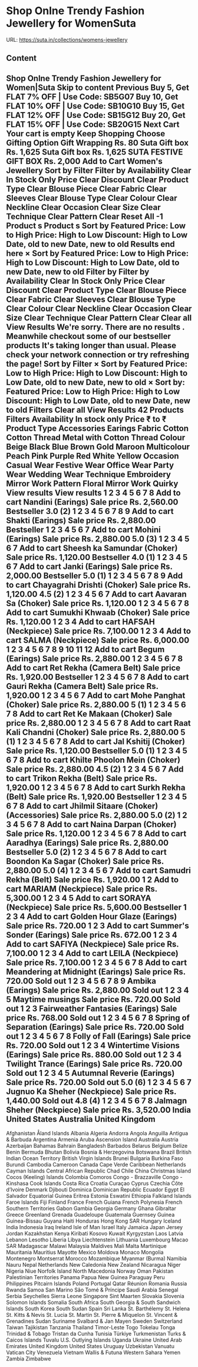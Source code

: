 # Shop Onlne Trendy Fashion Jewellery for WomenSuta

URL: https://suta.in/collections/womens-jewellery

## Content

Shop Onlne Trendy Fashion Jewellery for Women|Suta
Skip to content
Previous
Buy 5, Get FLAT 7% OFF | Use Code: SB5G07
Buy 10, Get FLAT 10% OFF | Use Code: SB10G10
Buy 15, Get FLAT 12% OFF | Use Code: SB15G12
Buy 20, Get FLAT 15% OFF | Use Code: SB20G15
Next
Cart
Your cart is empty
Keep Shopping
Choose Gifting Option
Gift Wrapping
Rs. 80
Suta Gift box
Rs. 1,625
Suta Gift box
Rs. 1,625
SUTA FESTIVE GIFT BOX
Rs. 2,000
Add to Cart
Women's Jewellery
Sort by
Filter
Filter by
Availability
Clear
In Stock Only
Price
Clear
Discount
Clear
Product Type
Clear
Blouse Piece
Clear
Fabric
Clear
Sleeves
Clear
Blouse Type
Clear
Colour
Clear
Neckline
Clear
Occasion
Clear
Size
Clear
Technique
Clear
Pattern
Clear
Reset All
-1
Product
s
Product
s
Sort by
Featured
Price: Low to High
Price: High to Low
Discount: High to Low
Date, old to new
Date, new to old
Results end here
×
Sort by
Featured
Price: Low to High
Price: High to Low
Discount: High to Low
Date, old to new
Date, new to old
Filter by
Filter by
Availability
Clear
In Stock Only
Price
Clear
Discount
Clear
Product Type
Clear
Blouse Piece
Clear
Fabric
Clear
Sleeves
Clear
Blouse Type
Clear
Colour
Clear
Neckline
Clear
Occasion
Clear
Size
Clear
Technique
Clear
Pattern
Clear
Clear all
View Results
We're sorry. There are no results
.
Meanwhile checkout some of our bestseller products
It's taking longer than usual. Please check your network connection or try refreshing the page!
Sort by
Filter
×
Sort by
Featured
Price: Low to High
Price: High to Low
Discount: High to Low
Date, old to new
Date, new to old
×
Sort by:
Featured
Price: Low to High
Price: High to Low
Discount: High to Low
Date, old to new
Date, new to old
Filters
Clear all
View Results
42 Products
Filters
Availability
In stock only
Price
₹
to
₹
Product Type
Accessories
Earings
Fabric
Cotton
Cotton Thread
Metal with Cotton Thread
Colour
Beige
Black
Blue
Brown
Gold
Maroon
Multicolour
Peach
Pink
Purple
Red
White
Yellow
Occasion
Casual Wear
Festive Wear
Office Wear
Party Wear
Wedding Wear
Technique
Embroidery
Mirror Work
Pattern
Floral
Mirror Work
Quirky
View results
View results
1
2
3
4
5
6
7
8
Add to cart
Nandini (Earings)
Sale price
Rs. 2,560.00
Bestseller
3.0
(2)
1
2
3
4
5
6
7
8
9
Add to cart
Shakti (Earings)
Sale price
Rs. 2,880.00
Bestseller
1
2
3
4
5
6
7
Add to cart
Mohini (Earings)
Sale price
Rs. 2,880.00
5.0
(3)
1
2
3
4
5
6
7
Add to cart
Sheesh ka Samundar (Choker)
Sale price
Rs. 1,120.00
Bestseller
4.0
(1)
1
2
3
4
5
6
7
Add to cart
Janki (Earings)
Sale price
Rs. 2,000.00
Bestseller
5.0
(1)
1
2
3
4
5
6
7
8
9
Add to cart
Chayagrahi Drishti (Choker)
Sale price
Rs. 1,120.00
4.5
(2)
1
2
3
4
5
6
7
Add to cart
Aavaran Sa (Choker)
Sale price
Rs. 1,120.00
1
2
3
4
5
6
7
8
Add to cart
Sumukhi Khwaab (Choker)
Sale price
Rs. 1,120.00
1
2
3
4
Add to cart
HAFSAH (Neckpiece)
Sale price
Rs. 7,100.00
1
2
3
4
Add to cart
SALMA (Neckpiece)
Sale price
Rs. 6,000.00
1
2
3
4
5
6
7
8
9
10
11
12
Add to cart
Begum (Earings)
Sale price
Rs. 2,880.00
1
2
3
4
5
6
7
8
Add to cart
Ret Rekha (Camera Belt)
Sale price
Rs. 1,920.00
Bestseller
1
2
3
4
5
6
7
8
Add to cart
Gauri Rekha (Camera Belt)
Sale price
Rs. 1,920.00
1
2
3
4
5
6
7
Add to cart
Mohe Panghat (Choker)
Sale price
Rs. 2,880.00
5
(1)
1
2
3
4
5
6
7
8
Add to cart
Ret Ke Makaan (Choker)
Sale price
Rs. 2,880.00
1
2
3
4
5
6
7
8
Add to cart
Raat Kali Chandni (Choker)
Sale price
Rs. 2,880.00
5
(1)
1
2
3
4
5
6
7
8
Add to cart
Jal Kshitij (Choker)
Sale price
Rs. 1,120.00
Bestseller
5.0
(1)
1
2
3
4
5
6
7
8
Add to cart
Khilte Phoolon Mein (Choker)
Sale price
Rs. 2,880.00
4.5
(2)
1
2
3
4
5
6
7
Add to cart
Trikon Rekha (Belt)
Sale price
Rs. 1,920.00
1
2
3
4
5
6
7
8
Add to cart
Surkh Rekha (Belt)
Sale price
Rs. 1,920.00
Bestseller
1
2
3
4
5
6
7
8
Add to cart
Jhilmil Sitaare (Choker) (Accessories)
Sale price
Rs. 2,880.00
5.0
(2)
1
2
3
4
5
6
7
8
Add to cart
Naina Darpan (Choker)
Sale price
Rs. 1,120.00
1
2
3
4
5
6
7
8
Add to cart
Aaradhya (Earings)
Sale price
Rs. 2,880.00
Bestseller
5.0
(2)
1
2
3
4
5
6
7
8
Add to cart
Boondon Ka Sagar (Choker)
Sale price
Rs. 2,880.00
5.0
(4)
1
2
3
4
5
6
7
Add to cart
Samudri Rekha (Belt)
Sale price
Rs. 1,920.00
1
2
Add to cart
MARIAM (Neckpiece)
Sale price
Rs. 5,300.00
1
2
3
4
5
Add to cart
SORAYA (Neckpiece)
Sale price
Rs. 5,600.00
Bestseller
1
2
3
4
Add to cart
Golden Hour Glaze (Earings)
Sale price
Rs. 720.00
1
2
3
Add to cart
Summer's Sonder (Earings)
Sale price
Rs. 672.00
1
2
3
4
Add to cart
SAFIYA (Neckpiece)
Sale price
Rs. 7,100.00
1
2
3
4
Add to cart
LEILA (Neckpiece)
Sale price
Rs. 7,100.00
1
2
3
4
5
6
7
8
Add to cart
Meandering at Midnight (Earings)
Sale price
Rs. 720.00
Sold out
1
2
3
4
5
6
7
8
9
Ambika (Earings)
Sale price
Rs. 2,880.00
Sold out
1
2
3
4
5
Maytime musings
Sale price
Rs. 720.00
Sold out
1
2
3
Fairweather Fantasies (Earings)
Sale price
Rs. 768.00
Sold out
1
2
3
4
5
6
7
8
Spring of Separation (Earings)
Sale price
Rs. 720.00
Sold out
1
2
3
4
5
6
7
8
Folly of Fall (Earings)
Sale price
Rs. 720.00
Sold out
1
2
3
4
Wintertime Visions (Earings)
Sale price
Rs. 880.00
Sold out
1
2
3
4
Twilight Trance (Earings)
Sale price
Rs. 720.00
Sold out
1
2
3
4
5
Autumnal Reverie (Earings)
Sale price
Rs. 720.00
Sold out
5.0
(6)
1
2
3
4
5
6
7
Jugnuo Ka Sheher (Neckpiece)
Sale price
Rs. 1,440.00
Sold out
4.8
(4)
1
2
3
4
5
6
7
8
Jalmagn Sheher (Neckpiece)
Sale price
Rs. 3,520.00
India
United States
Australia
United Kingdom
---
Afghanistan
Åland Islands
Albania
Algeria
Andorra
Angola
Anguilla
Antigua & Barbuda
Argentina
Armenia
Aruba
Ascension Island
Australia
Austria
Azerbaijan
Bahamas
Bahrain
Bangladesh
Barbados
Belarus
Belgium
Belize
Benin
Bermuda
Bhutan
Bolivia
Bosnia & Herzegovina
Botswana
Brazil
British Indian Ocean Territory
British Virgin Islands
Brunei
Bulgaria
Burkina Faso
Burundi
Cambodia
Cameroon
Canada
Cape Verde
Caribbean Netherlands
Cayman Islands
Central African Republic
Chad
Chile
China
Christmas Island
Cocos (Keeling) Islands
Colombia
Comoros
Congo - Brazzaville
Congo - Kinshasa
Cook Islands
Costa Rica
Croatia
Curaçao
Cyprus
Czechia
Côte d’Ivoire
Denmark
Djibouti
Dominica
Dominican Republic
Ecuador
Egypt
El Salvador
Equatorial Guinea
Eritrea
Estonia
Eswatini
Ethiopia
Falkland Islands
Faroe Islands
Fiji
Finland
France
French Guiana
French Polynesia
French Southern Territories
Gabon
Gambia
Georgia
Germany
Ghana
Gibraltar
Greece
Greenland
Grenada
Guadeloupe
Guatemala
Guernsey
Guinea
Guinea-Bissau
Guyana
Haiti
Honduras
Hong Kong SAR
Hungary
Iceland
India
Indonesia
Iraq
Ireland
Isle of Man
Israel
Italy
Jamaica
Japan
Jersey
Jordan
Kazakhstan
Kenya
Kiribati
Kosovo
Kuwait
Kyrgyzstan
Laos
Latvia
Lebanon
Lesotho
Liberia
Libya
Liechtenstein
Lithuania
Luxembourg
Macao SAR
Madagascar
Malawi
Malaysia
Maldives
Mali
Malta
Martinique
Mauritania
Mauritius
Mayotte
Mexico
Moldova
Monaco
Mongolia
Montenegro
Montserrat
Morocco
Mozambique
Myanmar (Burma)
Namibia
Nauru
Nepal
Netherlands
New Caledonia
New Zealand
Nicaragua
Niger
Nigeria
Niue
Norfolk Island
North Macedonia
Norway
Oman
Pakistan
Palestinian Territories
Panama
Papua New Guinea
Paraguay
Peru
Philippines
Pitcairn Islands
Poland
Portugal
Qatar
Réunion
Romania
Russia
Rwanda
Samoa
San Marino
São Tomé & Príncipe
Saudi Arabia
Senegal
Serbia
Seychelles
Sierra Leone
Singapore
Sint Maarten
Slovakia
Slovenia
Solomon Islands
Somalia
South Africa
South Georgia & South Sandwich Islands
South Korea
South Sudan
Spain
Sri Lanka
St. Barthélemy
St. Helena
St. Kitts & Nevis
St. Lucia
St. Martin
St. Pierre & Miquelon
St. Vincent & Grenadines
Sudan
Suriname
Svalbard & Jan Mayen
Sweden
Switzerland
Taiwan
Tajikistan
Tanzania
Thailand
Timor-Leste
Togo
Tokelau
Tonga
Trinidad & Tobago
Tristan da Cunha
Tunisia
Türkiye
Turkmenistan
Turks & Caicos Islands
Tuvalu
U.S. Outlying Islands
Uganda
Ukraine
United Arab Emirates
United Kingdom
United States
Uruguay
Uzbekistan
Vanuatu
Vatican City
Venezuela
Vietnam
Wallis & Futuna
Western Sahara
Yemen
Zambia
Zimbabwe